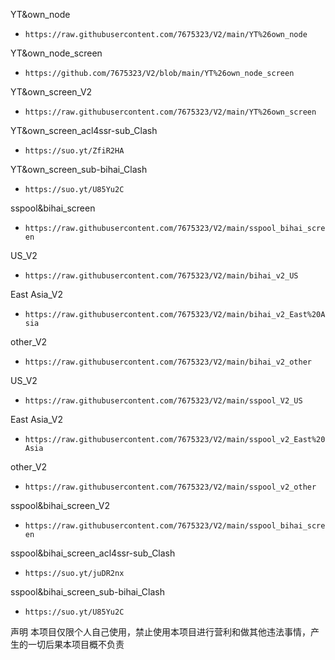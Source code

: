 
YT&own_node
- `https://raw.githubusercontent.com/7675323/V2/main/YT%26own_node`

YT&own_node_screen
- `https://github.com/7675323/V2/blob/main/YT%26own_node_screen`

YT&own_screen_V2
- `https://raw.githubusercontent.com/7675323/V2/main/YT%26own_screen`

YT&own_screen_acl4ssr-sub_Clash
- `https://suo.yt/ZfiR2HA`

YT&own_screen_sub-bihai_Clash
- `https://suo.yt/U85Yu2C`

sspool&bihai_screen
- `https://raw.githubusercontent.com/7675323/V2/main/sspool_bihai_screen`

US_V2
- `https://raw.githubusercontent.com/7675323/V2/main/bihai_v2_US`
 
East Asia_V2
- `https://raw.githubusercontent.com/7675323/V2/main/bihai_v2_East%20Asia`

other_V2
- `https://raw.githubusercontent.com/7675323/V2/main/bihai_v2_other`

US_V2
- `https://raw.githubusercontent.com/7675323/V2/main/sspool_V2_US`
 
East Asia_V2
- `https://raw.githubusercontent.com/7675323/V2/main/sspool_v2_East%20Asia`

other_V2
- `https://raw.githubusercontent.com/7675323/V2/main/sspool_v2_other`

sspool&bihai_screen_V2
- `https://raw.githubusercontent.com/7675323/V2/main/sspool_bihai_screen`

sspool&bihai_screen_acl4ssr-sub_Clash
- `https://suo.yt/juDR2nx`

sspool&bihai_screen_sub-bihai_Clash
- `https://suo.yt/U85Yu2C`



声明
本项目仅限个人自己使用，禁止使用本项目进行营利和做其他违法事情，产生的一切后果本项目概不负责
